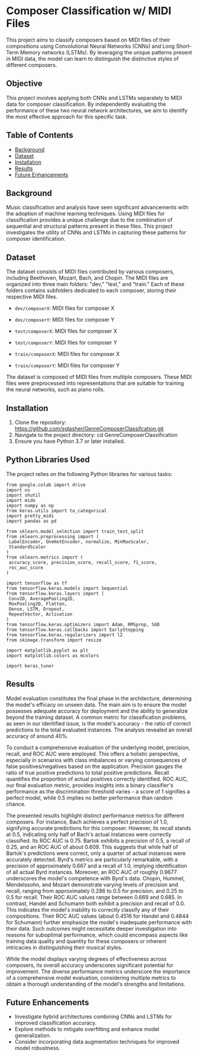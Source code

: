 # Composer Classification w/ MIDI Files

This project aims to classify composers based on MIDI files of their compositions using Convolutional Neural Networks (CNNs) and Long Short-Term Memory networks (LSTMs). By leveraging the unique patterns present in MIDI data, the model can learn to distinguish the distinctive styles of different composers.

## Objective

This project involves applying both CNNs and LSTMs separately to MIDI data for composer classification. By independently evaluating the performance of these two neural network architectures, we aim to identify the most effective approach for this specific task.

## Table of Contents

- [Background](#background)
- [Dataset](#dataset)
- [Installation](#installation)
- [Results](#results)
- [Future Enhancements](#future-enhancements)

## Background

Music classification and analysis have seen significant advancements with the adoption of machine learning techniques. Using MIDI files for classification provides a unique challenge due to the combination of sequential and structural patterns present in these files. This project investigates the utility of CNNs and LSTMs in capturing these patterns for composer identification.

## Dataset

The dataset consists of MIDI files contributed by various composers, including Beethoven, Mozart, Bach, and Chopin. The MIDI files are organized into three main folders: "dev," "test," and "train." Each of these folders contains subfolders dedicated to each composer, storing their respective MIDI files.

- `dev/composerX`: MIDI files for composer X
- `dev/composerY`: MIDI files for composer Y

- `test/composerX`: MIDI files for composer X
- `test/composerY`: MIDI files for composer Y

- `train/composerX`: MIDI files for composer X
- `train/composerY`: MIDI files for composer Y

The dataset is composed of MIDI files from multiple composers. These MIDI files were preprocessed into representations that are suitable for training the neural networks, such as piano rolls.

## Installation

1. Clone the repository: https://github.com/sglasher/GenreComposerClassifcation.git
2. Navigate to the project directory: cd GenreComposerClassification
3. Ensure you have Python 3.7 or later installed.

## Python Libraries Used

The project relies on the following Python libraries for various tasks:

```
from google.colab import drive
import os
import shutil
import mido
import numpy as np
from keras.utils import to_categorical
import pretty_midi
import pandas as pd

from sklearn.model_selection import train_test_split
from sklearn.preprocessing import (
 LabelEncoder, OneHotEncoder, normalize, MinMaxScaler,
 StandardScaler
)
from sklearn.metrics import (
 accuracy_score, precision_score, recall_score, f1_score,
 roc_auc_score
)

import tensorflow as tf
from tensorflow.keras.models import Sequential
from tensorflow.keras.layers import (
 Conv2D, AveragePooling2D,
 MaxPooling2D, Flatten,
 Dense, LSTM, Dropout,
 RepeatVector, Activation
)
from tensorflow.keras.optimizers import Adam, RMSprop, SGD
from tensorflow.keras.callbacks import EarlyStopping
from tensorflow.keras.regularizers import l2
from skimage.transform import resize

import matplotlib.pyplot as plt
import matplotlib.colors as mcolors

import keras_tuner
```

## Results

Model evaluation constitutes the final phase in the architecture, determining the model's efficacy on unseen data. The main aim is to ensure the model possesses adequate accuracy for deployment and the ability to generalize beyond the training dataset. A common metric for classification problems, as seen in our identified issue, is the model's accuracy - the ratio of correct predictions to the total evaluated instances. The analysis revealed an overall accuracy of around 40%.

To conduct a comprehensive evaluation of the underlying model, precision, recall, and ROC AUC were employed. This offers a holistic perspective, especially in scenarios with class imbalances or varying consequences of false positives/negatives based on the application. Precision gauges the ratio of true positive predictions to total positive predictions. Recall quantifies the proportion of actual positives correctly identified. ROC AUC, our final evaluation metric, provides insights into a binary classifier's performance as the discrimination threshold varies - a score of 1 signifies a perfect model, while 0.5 implies no better performance than random chance.

The presented results highlight distinct performance metrics for different composers. For instance, Bach achieves a perfect precision of 1.0, signifying accurate predictions for this composer. However, its recall stands at 0.5, indicating only half of Bach's actual instances were correctly classified. Its ROC AUC is 0.75. Bartok exhibits a precision of 0.5, a recall of 0.25, and an ROC AUC of about 0.609. This suggests that while half of Bartok's predictions were correct, only a quarter of actual instances were accurately detected. Byrd's metrics are particularly remarkable, with a precision of approximately 0.667 and a recall of 1.0, implying identification of all actual Byrd instances. Moreover, an ROC AUC of roughly 0.9677 underscores the model's competence with Byrd's data. Chopin, Hummel, Mendelssohn, and Mozart demonstrate varying levels of precision and recall, ranging from approximately 0.286 to 0.5 for precision, and 0.25 to 0.5 for recall. Their ROC AUC values range between 0.669 and 0.685. In contrast, Handel and Schumann both exhibit a precision and recall of 0.0. This indicates the model's inability to correctly classify any of their compositions. Their ROC AUC values (about 0.4516 for Handel and 0.4844 for Schumann) further emphasize the model's inadequate performance with their data. Such outcomes might necessitate deeper investigation into reasons for suboptimal performance, which could encompass aspects like training data quality and quantity for these composers or inherent intricacies in distinguishing their musical styles.

While the model displays varying degrees of effectiveness across composers, its overall accuracy underscores significant potential for improvement. The diverse performance metrics underscore the importance of a comprehensive model evaluation, considering multiple metrics to obtain a thorough understanding of the model's strengths and limitations.

## Future Enhancements

- Investigate hybrid architectures combining CNNs and LSTMs for improved classification accuracy.
- Explore methods to mitigate overfitting and enhance model generalization.
- Consider incorporating data augmentation techniques for improved model robustness.

